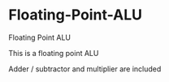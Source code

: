 # Floating-Point-ALU
Floating Point ALU

This is a floating point ALU

Adder / subtractor and multiplier are included
